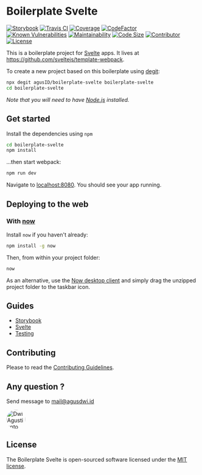 # Boilerplate Svelte

[![Storybook](https://cdn.jsdelivr.net/gh/storybookjs/brand@master/badge/badge-storybook.svg)](https://cdn.jsdelivr.net/gh/storybookjs/brand@master/badge/badge-storybook.svg)
[![Travis CI](https://travis-ci.org/agusID/boilerplate-svelte.svg?branch=master)](https://travis-ci.org/agusID/boilerplate-svelte.svg?branch=master)
[![Coverage](https://img.shields.io/codeclimate/coverage/agusID/boilerplate-svelte)](https://img.shields.io/codeclimate/coverage/agusID/boilerplate-svelte?style=flat-square)
[![CodeFactor](https://www.codefactor.io/repository/github/agusid/boilerplate-svelte/badge)](https://www.codefactor.io/repository/github/agusid/boilerplate-svelte)
[![Known Vulnerabilities](https://snyk.io/test/github/agusID/boilerplate-svelte/badge.svg)](https://snyk.io/test/github/agusID/boilerplate-svelte/badge.svg)
[![Maintainability](https://api.codeclimate.com/v1/badges/4c4d867246987a1dc614/maintainability)](https://codeclimate.com/github/agusID/boilerplate-svelte/maintainability)
[![Code Size](https://img.shields.io/github/languages/code-size/agusID/boilerplate-svelte)](https://img.shields.io/github/languages/code-size/agusID/boilerplate-svelte)
[![Contributor](https://img.shields.io/github/contributors/agusID/boilerplate-svelte?color=%232980b9)](https://img.shields.io/github/contributors/agusID/boilerplate-svelte?color=%232980b9)
[![License](https://img.shields.io/github/license/agusID/boilerplate-svelte)](https://github.com/agusID/boilerplate-svelte/blob/master/LICENSE)

This is a boilerplate project for [Svelte](https://svelte.dev) apps. It lives at https://github.com/sveltejs/template-webpack.

To create a new project based on this boilerplate using [degit](https://github.com/Rich-Harris/degit):

```bash
npx degit agusID/boilerplate-svelte boilerplate-svelte
cd boilerplate-svelte
```

_Note that you will need to have [Node.js](https://nodejs.org) installed._

## Get started

Install the dependencies using `npm`

```bash
cd boilerplate-svelte
npm install
```

...then start webpack:

```bash
npm run dev
```

Navigate to [localhost:8080](http://localhost:8080). You should see your app running.

## Deploying to the web

### With [now](https://zeit.co/now)

Install `now` if you haven't already:

```bash
npm install -g now
```

Then, from within your project folder:

```bash
now
```

As an alternative, use the [Now desktop client](https://zeit.co/download) and simply drag the unzipped project folder to the taskbar icon.

## Guides

- [Storybook](https://github.com/agusID/boilerplate-svelte/blob/master/docs/storybook.md)
- [Svelte](https://svelte.dev/tutorial/basics)
- [Testing](https://github.com/agusID/boilerplate-svelte/blob/master/docs/testing.md)

## Contributing

Please to read the [Contributing Guidelines](https://github.com/agusID/boilerplate-svelte/blob/master/docs/contributing.md).

## Any question ?

Send message to
mail@agusdwi.id

<p>
  <a href="https://github.com/agusID"><img 
  width="50" style="border-radius: 50%" src="https://avatars3.githubusercontent.com/u/13955708?s=460&v=4" alt="Dwi Agustianto">
  </a>
</p>

## License

The Boilerplate Svelte is open-sourced software licensed under the [MIT license](https://github.com/agusID/boilerplate-svelte/blob/master/LICENSE).
